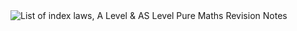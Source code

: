 <img src="https://v1.nitrocdn.com/kDXDIJNDOaszRbpagqNqUtquAQQkiLpO/assets/static/optimized/rev-86a1fec/wp-content/uploads/2020/06/2.1.1-List-of-index-laws.png" alt="List of index laws, A Level &amp; AS Level Pure Maths Revision Notes"/>